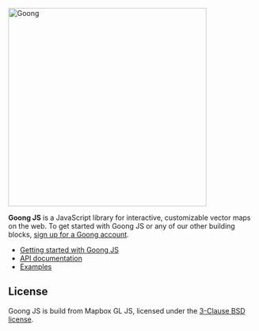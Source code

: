 [<img width="400" alt="Goong" src="https://i.imgur.com/QX3ER8m.png">](https://goong.io/)

**Goong JS** is a JavaScript library for interactive, customizable vector maps on the web.
To get started with Goong JS or any of our other building blocks,
[sign up for a Goong account](https://account.goong.io/).

- [Getting started with Goong JS](https://docs.goong.io/javascript/)
- [API documentation](https://docs.goong.io/javascript/)
- [Examples](https://docs.goong.io/example/)


## License

Goong JS is build from Mapbox GL JS, licensed under the [3-Clause BSD license](https://github.com/mapbox/mapbox-gl-js/blob/master/LICENSE.txt).
